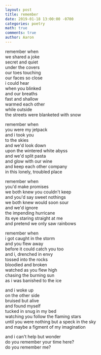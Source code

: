 ```yaml
---
layout: post
title: remember
date: 2019-01-18 13:00:00 -0700
categories: poetry 
math: true
comments: true
author: Aaron
---
```


remember when  
we shared a joke  
secret and quiet  
under the covers  
our toes touching  
our faces so close  
i could hear  
when you blinked  
and our breaths  
fast and shallow  
warmed each other  
while outside  
the streets were blanketed with snow  

remember when  
you were my jetpack  
and i took you  
to the skies  
and we'd look down  
upon the wintered white abyss  
and we'd split pasta  
and glow with our wine  
and keep each other company  
in this lonely, troubled place  

remember when  
you'd make promises  
we both knew you couldn't keep  
and you'd say sweet nothings  
we both knew would soon sour  
and we'd ignore  
the impending hurricane  
its eye staring straight at me  
and pretend we only saw rainbows  

remember when  
i got caught in the storm  
and you flew away  
before it could catch you too  
and i, drenched in envy  
tossed into the rocks  
bloodied and broken  
watched as you flew high  
chasing the burning sun  
as i was banished to the ice  

and i woke up  
on the other side  
bruised but alive  
and found myself  
tucked in snug in my bed  
watching you follow the flaming stars  
until you were nothing but a speck in the sky  
and maybe a figment of my imagination  

and i can't help but wonder  
do you remember your time here?  
do you remember me?  
